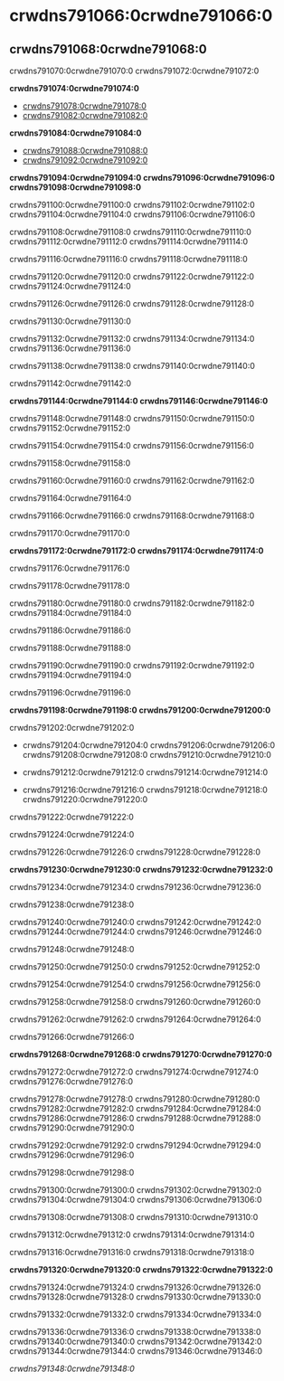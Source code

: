 # crwdns791066:0crwdne791066:0

## crwdns791068:0crwdne791068:0

crwdns791070:0crwdne791070:0 crwdns791072:0crwdne791072:0

**crwdns791074:0crwdne791074:0**
* [crwdns791078:0crwdne791078:0](crwdns791076:0crwdne791076:0)
* [crwdns791082:0crwdne791082:0](crwdns791080:0%5Ecrwdnd791080:0%7Ccrwdnd791080:0%5Ecrwdnd791080:0%7Ccrwdnd791080:0%5Ecrwdne791080:0)

**crwdns791084:0crwdne791084:0**
* [crwdns791088:0crwdne791088:0](crwdns791086:0crwdne791086:0)
* [crwdns791092:0crwdne791092:0](crwdns791090:0crwdne791090:0)

**crwdns791094:0crwdne791094:0 crwdns791096:0crwdne791096:0 crwdns791098:0crwdne791098:0**

crwdns791100:0crwdne791100:0 crwdns791102:0crwdne791102:0 crwdns791104:0crwdne791104:0 crwdns791106:0crwdne791106:0

crwdns791108:0crwdne791108:0 crwdns791110:0crwdne791110:0 crwdns791112:0crwdne791112:0 crwdns791114:0crwdne791114:0

crwdns791116:0crwdne791116:0 crwdns791118:0crwdne791118:0

crwdns791120:0crwdne791120:0 crwdns791122:0crwdne791122:0 crwdns791124:0crwdne791124:0

crwdns791126:0crwdne791126:0 crwdns791128:0crwdne791128:0

crwdns791130:0crwdne791130:0


crwdns791132:0crwdne791132:0 crwdns791134:0crwdne791134:0 crwdns791136:0crwdne791136:0

crwdns791138:0crwdne791138:0 crwdns791140:0crwdne791140:0

crwdns791142:0crwdne791142:0


**crwdns791144:0crwdne791144:0 crwdns791146:0crwdne791146:0**

crwdns791148:0crwdne791148:0 crwdns791150:0crwdne791150:0 crwdns791152:0crwdne791152:0

crwdns791154:0crwdne791154:0 crwdns791156:0crwdne791156:0

crwdns791158:0crwdne791158:0

crwdns791160:0crwdne791160:0 crwdns791162:0crwdne791162:0

crwdns791164:0crwdne791164:0

crwdns791166:0crwdne791166:0 crwdns791168:0crwdne791168:0

crwdns791170:0crwdne791170:0


**crwdns791172:0crwdne791172:0 crwdns791174:0crwdne791174:0**

crwdns791176:0crwdne791176:0

crwdns791178:0crwdne791178:0

crwdns791180:0crwdne791180:0 crwdns791182:0crwdne791182:0 crwdns791184:0crwdne791184:0

crwdns791186:0crwdne791186:0

crwdns791188:0crwdne791188:0

crwdns791190:0crwdne791190:0 crwdns791192:0crwdne791192:0 crwdns791194:0crwdne791194:0

crwdns791196:0crwdne791196:0


**crwdns791198:0crwdne791198:0 crwdns791200:0crwdne791200:0**

crwdns791202:0crwdne791202:0

* crwdns791204:0crwdne791204:0 crwdns791206:0crwdne791206:0 crwdns791208:0crwdne791208:0 crwdns791210:0crwdne791210:0

* crwdns791212:0crwdne791212:0 crwdns791214:0crwdne791214:0

* crwdns791216:0crwdne791216:0 crwdns791218:0crwdne791218:0 crwdns791220:0crwdne791220:0

crwdns791222:0crwdne791222:0

crwdns791224:0crwdne791224:0

crwdns791226:0crwdne791226:0 crwdns791228:0crwdne791228:0


**crwdns791230:0crwdne791230:0 crwdns791232:0crwdne791232:0**

crwdns791234:0crwdne791234:0 crwdns791236:0crwdne791236:0

crwdns791238:0crwdne791238:0

crwdns791240:0crwdne791240:0 crwdns791242:0crwdne791242:0 crwdns791244:0crwdne791244:0 crwdns791246:0crwdne791246:0

crwdns791248:0crwdne791248:0

crwdns791250:0crwdne791250:0 crwdns791252:0crwdne791252:0

crwdns791254:0crwdne791254:0 crwdns791256:0crwdne791256:0

crwdns791258:0crwdne791258:0 crwdns791260:0crwdne791260:0

crwdns791262:0crwdne791262:0 crwdns791264:0crwdne791264:0

crwdns791266:0crwdne791266:0


**crwdns791268:0crwdne791268:0 crwdns791270:0crwdne791270:0**

crwdns791272:0crwdne791272:0 crwdns791274:0crwdne791274:0 crwdns791276:0crwdne791276:0

crwdns791278:0crwdne791278:0 crwdns791280:0crwdne791280:0 crwdns791282:0crwdne791282:0 crwdns791284:0crwdne791284:0 crwdns791286:0crwdne791286:0 crwdns791288:0crwdne791288:0 crwdns791290:0crwdne791290:0

crwdns791292:0crwdne791292:0 crwdns791294:0crwdne791294:0 crwdns791296:0crwdne791296:0

crwdns791298:0crwdne791298:0

crwdns791300:0crwdne791300:0 crwdns791302:0crwdne791302:0 crwdns791304:0crwdne791304:0 crwdns791306:0crwdne791306:0


crwdns791308:0crwdne791308:0 crwdns791310:0crwdne791310:0

crwdns791312:0crwdne791312:0 crwdns791314:0crwdne791314:0

crwdns791316:0crwdne791316:0 crwdns791318:0crwdne791318:0



**crwdns791320:0crwdne791320:0 crwdns791322:0crwdne791322:0**

crwdns791324:0crwdne791324:0 crwdns791326:0crwdne791326:0 crwdns791328:0crwdne791328:0 crwdns791330:0crwdne791330:0

crwdns791332:0crwdne791332:0 crwdns791334:0crwdne791334:0

crwdns791336:0crwdne791336:0 crwdns791338:0crwdne791338:0 crwdns791340:0crwdne791340:0 crwdns791342:0crwdne791342:0 crwdns791344:0crwdne791344:0 crwdns791346:0crwdne791346:0

*crwdns791348:0crwdne791348:0*

